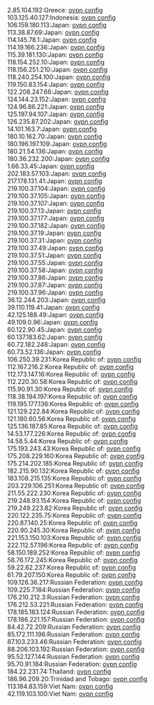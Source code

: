 2.85.104.192:Greece: [ovpn config](vpn/2_85_104_192.ovpn)  
103.125.40.127:Indonesia: [ovpn config](vpn/103_125_40_127.ovpn)  
106.159.180.113:Japan: [ovpn config](vpn/106_159_180_113.ovpn)  
113.38.87.69:Japan: [ovpn config](vpn/113_38_87_69.ovpn)  
114.145.78.1:Japan: [ovpn config](vpn/114_145_78_1.ovpn)  
114.19.166.236:Japan: [ovpn config](vpn/114_19_166_236.ovpn)  
115.39.181.130:Japan: [ovpn config](vpn/115_39_181_130.ovpn)  
118.154.252.10:Japan: [ovpn config](vpn/118_154_252_10.ovpn)  
118.156.251.210:Japan: [ovpn config](vpn/118_156_251_210.ovpn)  
118.240.254.100:Japan: [ovpn config](vpn/118_240_254_100.ovpn)  
119.150.83.154:Japan: [ovpn config](vpn/119_150_83_154.ovpn)  
122.208.247.66:Japan: [ovpn config](vpn/122_208_247_66.ovpn)  
124.144.23.152:Japan: [ovpn config](vpn/124_144_23_152.ovpn)  
124.96.86.221:Japan: [ovpn config](vpn/124_96_86_221.ovpn)  
125.197.94.107:Japan: [ovpn config](vpn/125_197_94_107.ovpn)  
126.235.87.202:Japan: [ovpn config](vpn/126_235_87_202.ovpn)  
14.101.163.7:Japan: [ovpn config](vpn/14_101_163_7.ovpn)  
180.10.162.70:Japan: [ovpn config](vpn/180_10_162_70.ovpn)  
180.196.197.109:Japan: [ovpn config](vpn/180_196_197_109.ovpn)  
180.21.54.136:Japan: [ovpn config](vpn/180_21_54_136.ovpn)  
180.36.232.200:Japan: [ovpn config](vpn/180_36_232_200.ovpn)  
1.66.33.45:Japan: [ovpn config](vpn/1_66_33_45.ovpn)  
202.183.57.103:Japan: [ovpn config](vpn/202_183_57_103.ovpn)  
217.178.131.41:Japan: [ovpn config](vpn/217_178_131_41.ovpn)  
219.100.37.104:Japan: [ovpn config](vpn/219_100_37_104.ovpn)  
219.100.37.105:Japan: [ovpn config](vpn/219_100_37_105.ovpn)  
219.100.37.107:Japan: [ovpn config](vpn/219_100_37_107.ovpn)  
219.100.37.13:Japan: [ovpn config](vpn/219_100_37_13.ovpn)  
219.100.37.177:Japan: [ovpn config](vpn/219_100_37_177.ovpn)  
219.100.37.182:Japan: [ovpn config](vpn/219_100_37_182.ovpn)  
219.100.37.19:Japan: [ovpn config](vpn/219_100_37_19.ovpn)  
219.100.37.31:Japan: [ovpn config](vpn/219_100_37_31.ovpn)  
219.100.37.49:Japan: [ovpn config](vpn/219_100_37_49.ovpn)  
219.100.37.51:Japan: [ovpn config](vpn/219_100_37_51.ovpn)  
219.100.37.55:Japan: [ovpn config](vpn/219_100_37_55.ovpn)  
219.100.37.58:Japan: [ovpn config](vpn/219_100_37_58.ovpn)  
219.100.37.86:Japan: [ovpn config](vpn/219_100_37_86.ovpn)  
219.100.37.87:Japan: [ovpn config](vpn/219_100_37_87.ovpn)  
219.100.37.96:Japan: [ovpn config](vpn/219_100_37_96.ovpn)  
36.12.244.203:Japan: [ovpn config](vpn/36_12_244_203.ovpn)  
39.110.119.41:Japan: [ovpn config](vpn/39_110_119_41.ovpn)  
42.125.188.49:Japan: [ovpn config](vpn/42_125_188_49.ovpn)  
49.109.0.96:Japan: [ovpn config](vpn/49_109_0_96.ovpn)  
60.122.90.45:Japan: [ovpn config](vpn/60_122_90_45.ovpn)  
60.137.183.62:Japan: [ovpn config](vpn/60_137_183_62.ovpn)  
60.72.182.248:Japan: [ovpn config](vpn/60_72_182_248.ovpn)  
60.73.52.136:Japan: [ovpn config](vpn/60_73_52_136.ovpn)  
106.250.39.231:Korea Republic of: [ovpn config](vpn/106_250_39_231.ovpn)  
112.167.216.2:Korea Republic of: [ovpn config](vpn/112_167_216_2.ovpn)  
112.173.147.16:Korea Republic of: [ovpn config](vpn/112_173_147_16.ovpn)  
112.220.30.58:Korea Republic of: [ovpn config](vpn/112_220_30_58.ovpn)  
115.90.91.30:Korea Republic of: [ovpn config](vpn/115_90_91_30.ovpn)  
118.38.194.197:Korea Republic of: [ovpn config](vpn/118_38_194_197.ovpn)  
119.195.177.136:Korea Republic of: [ovpn config](vpn/119_195_177_136.ovpn)  
121.129.222.84:Korea Republic of: [ovpn config](vpn/121_129_222_84.ovpn)  
121.180.60.56:Korea Republic of: [ovpn config](vpn/121_180_60_56.ovpn)  
125.136.187.85:Korea Republic of: [ovpn config](vpn/125_136_187_85.ovpn)  
14.53.177.226:Korea Republic of: [ovpn config](vpn/14_53_177_226.ovpn)  
14.58.5.44:Korea Republic of: [ovpn config](vpn/14_58_5_44.ovpn)  
175.193.243.43:Korea Republic of: [ovpn config](vpn/175_193_243_43.ovpn)  
175.208.229.160:Korea Republic of: [ovpn config](vpn/175_208_229_160.ovpn)  
175.214.202.185:Korea Republic of: [ovpn config](vpn/175_214_202_185.ovpn)  
182.215.90.132:Korea Republic of: [ovpn config](vpn/182_215_90_132.ovpn)  
183.108.215.135:Korea Republic of: [ovpn config](vpn/183_108_215_135.ovpn)  
203.229.106.251:Korea Republic of: [ovpn config](vpn/203_229_106_251.ovpn)  
211.55.222.230:Korea Republic of: [ovpn config](vpn/211_55_222_230.ovpn)  
219.248.93.154:Korea Republic of: [ovpn config](vpn/219_248_93_154.ovpn)  
219.249.223.82:Korea Republic of: [ovpn config](vpn/219_249_223_82.ovpn)  
220.122.235.75:Korea Republic of: [ovpn config](vpn/220_122_235_75.ovpn)  
220.87.140.25:Korea Republic of: [ovpn config](vpn/220_87_140_25.ovpn)  
220.90.245.30:Korea Republic of: [ovpn config](vpn/220_90_245_30.ovpn)  
221.153.150.103:Korea Republic of: [ovpn config](vpn/221_153_150_103.ovpn)  
222.112.57.196:Korea Republic of: [ovpn config](vpn/222_112_57_196.ovpn)  
58.150.189.252:Korea Republic of: [ovpn config](vpn/58_150_189_252.ovpn)  
58.76.172.245:Korea Republic of: [ovpn config](vpn/58_76_172_245.ovpn)  
59.22.62.237:Korea Republic of: [ovpn config](vpn/59_22_62_237.ovpn)  
61.79.207.150:Korea Republic of: [ovpn config](vpn/61_79_207_150.ovpn)  
109.126.36.217:Russian Federation: [ovpn config](vpn/109_126_36_217.ovpn)  
109.225.7.184:Russian Federation: [ovpn config](vpn/109_225_7_184.ovpn)  
176.210.212.3:Russian Federation: [ovpn config](vpn/176_210_212_3.ovpn)  
176.212.53.221:Russian Federation: [ovpn config](vpn/176_212_53_221.ovpn)  
178.185.183.124:Russian Federation: [ovpn config](vpn/178_185_183_124.ovpn)  
178.186.221.157:Russian Federation: [ovpn config](vpn/178_186_221_157.ovpn)  
84.42.72.209:Russian Federation: [ovpn config](vpn/84_42_72_209.ovpn)  
85.172.111.196:Russian Federation: [ovpn config](vpn/85_172_111_196.ovpn)  
87.103.233.46:Russian Federation: [ovpn config](vpn/87_103_233_46.ovpn)  
88.206.103.192:Russian Federation: [ovpn config](vpn/88_206_103_192.ovpn)  
95.52.127.144:Russian Federation: [ovpn config](vpn/95_52_127_144.ovpn)  
95.70.91.184:Russian Federation: [ovpn config](vpn/95_70_91_184.ovpn)  
184.22.231.74:Thailand: [ovpn config](vpn/184_22_231_74.ovpn)  
186.96.209.20:Trinidad and Tobago: [ovpn config](vpn/186_96_209_20.ovpn)  
113.184.83.159:Viet Nam: [ovpn config](vpn/113_184_83_159.ovpn)  
42.119.103.100:Viet Nam: [ovpn config](vpn/42_119_103_100.ovpn)  
